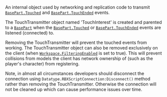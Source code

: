 An internal object used by networking and replication code to transmit
[`BasePart.Touched`](https://create.roblox.com/docs/reference/engine/classes/BasePart#Touched) and [`BasePart.TouchEnded`](https://create.roblox.com/docs/reference/engine/classes/BasePart#TouchEnded) events.

The TouchTransmitter object named 'TouchInterest' is created and parented to a
[`BasePart`](https://create.roblox.com/docs/reference/engine/classes/BasePart) when the [`BasePart.Touched`](https://create.roblox.com/docs/reference/engine/classes/BasePart#Touched) or
[`BasePart.TouchEnded`](https://create.roblox.com/docs/reference/engine/classes/BasePart#TouchEnded) events are listened (connected) to.

Removing the TouchTransmitter will prevent the touched events from working.
The TouchTransmitter object can also be removed exclusively on the client
(when [`Workspace.FilteringEnabled`](https://create.roblox.com/docs/reference/engine/classes/Workspace#FilteringEnabled) is set to true). This will prevent
collisions from models the client has network ownership of (such as the
player's character) from registering.

Note, in almost all circumstances developers should disconnect the connection
using `Datatype.RBXScriptConnection:Disconnect()` method rather than removing
the TouchTransmitter. Otherwise the connection will not be cleaned up which
can cause performance issues over time.